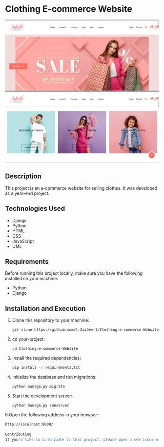 # Clothing E-commerce Website
![Clothing-e-commerce-Website](Hero-First-Section.png)
![Clothing-e-commerce-Website](Hero-Second-Section.png)

## Description
This project is an e-commerce website for selling clothes. It was developed as a year-end project.

## Technologies Used
- Django
- Python
- HTML
- CSS
- JavaScript
- UML

## Requirements
Before running this project locally, make sure you have the following installed on your machine:
- Python
- Django

## Installation and Execution
1. Clone this repository to your machine:
   ```bash
   git clone https://github.com/l-ZaiDev-l/Clothing-e-commerce-Website.git
2. cd your-project:
   ```bash
   cd Clothing-e-commerce-Website
3. Install the required dependencies:
   ```bash
   pip install -r requirements.txt
4. Initialize the database and run migrations:
   ```bash
   python manage.py migrate
5. Start the development server:
   ```bash
   python manage.py runserver
6 Open the following address in your browser:
   ```bash
   http://localhost:8000/
   
Contributing
If you'd like to contribute to this project, please open a new issue or submit a pull request. We're open to suggestions and improvements!
